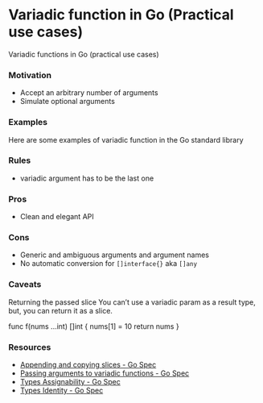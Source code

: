 # Variadic function in Go (Practical use cases)

Variadic functions in Go (practical use cases)

### Motivation

- Accept an arbitrary number of arguments
- Simulate optional arguments

### Examples

Here are some examples of variadic function in the Go standard library

### Rules

- variadic argument has to be the last one

### Pros

- Clean and elegant API

### Cons

- Generic and ambiguous arguments and argument names
- No automatic conversion for `[]interface{}` aka `[]any`

### Caveats

Returning the passed slice
You can’t use a variadic param as a result type, but, you can return it as a slice.

func f(nums ...int) []int {
nums[1] = 10
return nums
}

### Resources

- [Appending and copying slices - Go Spec](https://go.dev/ref/spec#Appending_and_copying_slices)
- [Passing arguments to variadic functions - Go Spec](https://go.dev/ref/spec#Passing_arguments_to_..._parameters)
- [Types Assignability - Go Spec](https://go.dev/ref/spec#Assignability)
- [Types Identity - Go Spec](https://go.dev/ref/spec#Type_identity)
